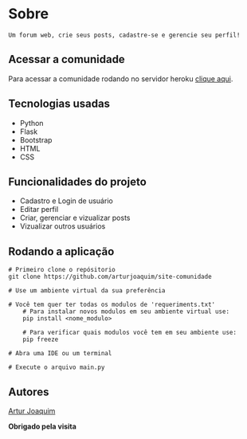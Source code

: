 # Sobre
    Um forum web, crie seus posts, cadastre-se e gerencie seu perfil!
    
## Acessar a comunidade
Para acessar a comunidade rodando no servidor heroku [clique aqui](https://comunidade-techs.herokuapp.com).

## Tecnologias usadas

* Python
* Flask
* Bootstrap
* HTML
* CSS

## Funcionalidades do projeto

* Cadastro e Login de usuário
* Editar perfil
* Criar, gerenciar e vizualizar posts
* Vizualizar outros usuários

## Rodando a aplicação

```
# Primeiro clone o repósitorio
git clone https://github.com/arturjoaquim/site-comunidade

# Use um ambiente virtual da sua preferência

# Você tem quer ter todas os modulos de 'requeriments.txt'
    # Para instalar novos modulos em seu ambiente virtual use:
    pip install <nome_modulo>

    # Para verificar quais modulos você tem em seu ambiente use:
    pip freeze

# Abra uma IDE ou um terminal

# Execute o arquivo main.py
```

## Autores

[Artur Joaquim](https://github.com/arturjoaquim)

**Obrigado pela visita**
